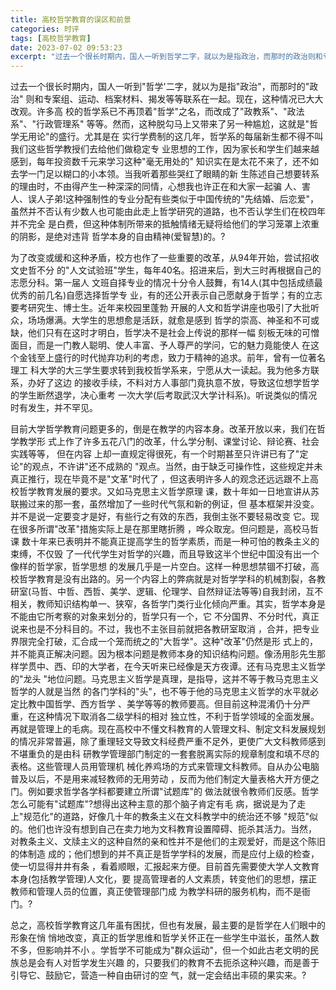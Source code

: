 ```yaml
---
title: 高校哲学教育的误区和前景
categories: 时评
tags: [高校哲学教育]
date: 2023-07-02 09:53:23
excerpt: "过去一个很长时期内，国人一听到哲学二字，就以为是指政治，而那时的政治则和专案组、运动、档案材料、揭发等等联系在一起。现在，这种情况已大大改观。许多高校的哲学系已不再顶着哲学之名，而改成了政教系、政法系、行政管理系等等。然而，这种脱勾马上又带来了另一种尴尬，这就是哲学无用论的盛行。"
---
```

过去一个很长时期内，国人一听到"哲学'二字，就以为是指"政治"，而那时的"政治" 则和专案组、运动、档案材料、揭发等等联系在一起。现在，这种情况已大大改观。许多高 校的哲学系已不再顶着"哲学"之名，而改成了"政教系"、"政法系"、"行政管理系" 等等。然而，这种脱勾马上又带来了另一种尴尬，这就是"哲学无用论"的盛行。尤其是在 实行学费制的这几年，哲学系的每届新生都不得不叫我们这些哲学教授们去给他们做稳定专 业思想的工作，因为家长和学生们越来越感到，每年投资数千元来学习这种"毫无用处的" 知识实在是太花不来了，还不如去学一门足以糊口的小本领。当我听着那些哭红了眼睛的新 生陈述自己想要转系的理由时，不由得产生一种深深的同情，心想我也许正在和大家一起骗 人、害人、误人子弟!这种强制性的专业分配有些类似于中国传统的"先结婚、后恋爱"， 虽然并不否认有少数人也可能由此走上哲学研究的道路，也不否认学生们在校四年并不完全 是白费，但这种体制所带来的抵触情绪无疑将给他们的学习笼罩上浓重的阴影，是绝对违背 哲学本身的自由精神(爱智慧)的。?

为了改变或缓和这种矛盾，校方也作了一些重要的改革，从94年开始，尝试招收文史哲不分 的"人文试验班"学生，每年40名。招进来后，到大三时再根据自己的志愿分科。第一届人 文班自择专业的情况十分令人鼓舞，有14人(其中包括成绩最优秀的前几名)自愿选择哲学专 业，有的还公开表示自己愿献身于哲学；有的立志要考研究生、博士生。近年来校园里蓬勃 开展的人文和哲学讲座也吸引了大批听众，场场爆满。大学生的思想愈是活跃，就愈是感到 哲学的崇高、神圣和不可或缺，他们只有在这时才明白，哲学决不是社会上传说的那样一幅 刻板无味的可憎面目，而是一门教人聪明、使人丰富、予人尊严的学问，它的魅力竟能使人 在这个金钱至上盛行的时代抛弃功利的考虑，致力于精神的追求。前年，曾有一位著名理工 科大学的大三学生要求转到我校哲学系来，宁愿从大一读起。我为他多方联系，办好了这边 的接收手续，不料对方人事部门竟执意不放，导致这位想学哲学的学生断然退学，决心重考 一次大学(后考取武汉大学计科系)。听说类似的情况时有发生，并不罕见。

目前大学哲学教育问题更多的，倒是在教学的内容本身。改革开放以来，我们在哲学教学形 式上作了许多五花八门的改革，什么学分制、课堂讨论、辩论赛、社会实践等等， 但在内容 上却一直规定得很死，有一个时期甚至只许讲已有了"定论"的观点，不许讲"还不成熟的 "观点。当然，由于缺乏可操作性，这些规定并未真正推行，现在毕竟不是"文革"时代了 ，但这表明许多人的观念还远远跟不上高校哲学教育发展的要求。又如马克思主义哲学原理 课，数十年如一日地宣讲从苏联搬过来的那一套，虽然增加了一些时代气氛和新的例证，但 基本框架并没变。并不是说一定要变才是好，有些行之有效的东西，我倒主张不要轻易改变 它。现在很多所谓"改革"措施实际上是在那里瞎折腾 ，哗众取宠。但问题是，高校马哲课 数十年来已表明并不能真正提高学生的哲学素质，而是一种可怕的教条主义的束缚，不仅毁 了一代代学生对哲学的兴趣，而且导致这半个世纪中国没有出一个像样的哲学家，哲学思想 的发展几乎是一片空白。这样一种思想禁锢不打破，高校哲学教育是没有出路的。另一个内容上的弊病就是对哲学学科的机械割裂，各教研室(马哲、中哲、西哲、美学、逻辑、伦理学、自然辩证法等等)自我封闭，互不相关，教师知识结构单一、狭窄，各哲学门类行业化倾向严重。其实，哲学本身是不能由它所考察的对象来划分的，哲学只有一个，它 不分国界、不分时代，真正说来也是不分科目的。不过，我也不主张目前就把各教研室取消 ，合并，把专业界限完全打破，汇合成一个笼而统之的"大哲学"。这种"改革"仍然是形 式上的，并不能真正解决问题。因为根本问题是教师本身的知识结构问题。像汤用肜先生那 样学贯中、西、印的大学者，在今天听来已经像是天方夜谭。还有马克思主义哲学的"龙头 "地位问题。马克思主义哲学是真理，是指导，这并不等于教马克思主义哲学的人就是当然 的各门学科的"头"，也不等于他的马克思主义哲学的水平就必定比教中国哲学、西方哲学 、美学等等的教师要高。但目前这种混淆仍十分严重，在这种情况下取消各二级学科的相对 独立性，不利于哲学领域的全面发展。再就是管理上的毛病。现在高校中不懂文科教育的人管理文科、制定文科发展规划的情况非常普遍，除了重理轻文导致文科经费严重不足外，更使广大文科教师感到不堪重负的是由科 研教学管理部门制定的一套套脱离实际的规章制度和填不尽的表格。这些管理人员用管理机 械化养鸡场的方式来管理文科教师。自从办公电脑普及以后，不是用来减轻教师的无用劳动 ，反而为他们制定大量表格大开方便之门。例如要求哲学各学科都要建立所谓"试题库"的 做法就很令教师们反感。哲学怎么可能有"试题库"?想得出这种主意的那个脑子肯定有毛 病，据说是为了走上"规范化"的道路，好像几十年的教条主义在文科教学中的统治还不够 "规范"似的。他们也许没有想到自己在卖力地为文科教育设置障碍、扼杀其活力。当然， 对教条主义、文牍主义的这种自然的亲和性并不是他们的主观爱好，而是这个陈旧的体制造 成的；他们想到的并不真正是哲学学科的发展，而是应付上级的检查，使一切显得井井有条 ，看着顺眼，汇报起来方便。目前首先需要使大学人文教育本身(包括教学管理)人文化，要 提高管理者的人文素质，转变他们的思想，摆正教师和管理人员的位置，真正使管理部门成 为教学科研的服务机构，而不是衙门。?

总之，高校哲学教育这几年虽有困扰，但也有发展，最主要的是哲学在人们眼中的形象在悄 悄地改变，真正的哲学思维和哲学关怀正在一些学生中滋长，虽然人数不多，但影响并不小 。学哲学不可能成为"群众运动"，但一个如此古老文明的民族总是会有人对哲学发生兴趣 的，只要我们的教育不去扼杀这种兴趣，而是善于引导它、鼓励它，营造一种自由研讨的空 气，就一定会结出丰硕的果实来。?
